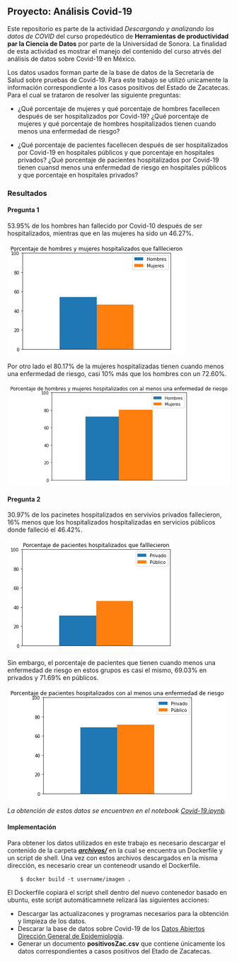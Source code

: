 ## Proyecto: Análisis Covid-19

Este repositorio es parte de la actividad *Descargando y analizando los datos de COVID* del curso propedéutico de **Herramientas de productividad par la Ciencia de Datos** por parte de la Universidad de Sonora. La finalidad de esta actividad es mostrar el manejo del contenido del curso atrvés del análisis de datos sobre Covid-19 en México.

Los datos usados forman parte de la base de datos de la Secretaría de Salud sobre pruebas de Covid-19.
Para este trabajo se utilizó unicamente la información correspondiente a los casos positivos del Estado de Zacatecas. Para el cual se trataron de resolver las siguiente preguntas:

- ¿Qué porcentaje de mujeres y qué porcentaje de hombres facellecen después de ser hospitalizados por Covid-19? ¿Qué porcentaje de mujeres y qué porcentaje de hombres hospitalizados tienen cuando menos una enfermedad de riesgo?

- ¿Qué porcentaje de pacientes facellecen después de ser hospitalizados por Covid-19 en hospitales públicos y que porcentaje en hospitales privados? ¿Qué porcentaje de pacientes hospitalizados por Covid-19 tienen cuansd menos una enfermedad de riesgo en hospitales públicos y que porcentaje en hospitales privados?

### Resultados

#### Pregunta 1
53.95% de los hombres han fallecido por Covid-10 después de ser hospitalizados, mientras que en las mujeres ha sido un 46.27%. 

![HM](https://github.com/DiegoSalado/proyecto-mcd/blob/main/HM.png?raw=true)

Por otro lado el 80.17% de la mujeres hospitalizadas tienen cuando menos una enfermedad de riesgo, casi 10% más que los hombres con un 72.60%.

![HMR](https://github.com/DiegoSalado/proyecto-mcd/blob/main/HMR.png?raw=true)


#### Pregunta 2
30.97% de los pacinetes hospitalizados en servivios privados fallecieron, 16% menos que los hospitalizados hospitalizadas en servicios públicos donde falleció el 46.42%.

![PF](https://github.com/DiegoSalado/proyecto-mcd/blob/main/PF.png?raw=true)

Sin embargo, el porcentaje de pacientes que tienen cuando menos una enfermedad de riesgo en estos grupos es casi el mismo, 69.03% en privados y 71.69% en públicos.

![PR](https://github.com/DiegoSalado/proyecto-mcd/blob/main/PR.png?raw=true)

*La obtención de estos datos se encuentren en el notebook [Covid-19.ipynb](https://github.com/DiegoSalado/proyecto-mcd/blob/main/datos/Covid-19.ipynb).*

#### Implementación

Para obtener los datos utilizados en este trabajo es necesario descargar el contenido de la carpeta [***archivos/***](https://github.com/DiegoSalado/proyecto-mcd/tree/main/archivos) en la cual se encuentra un Dockerfile y un script de shell. Una vez con estos archivos descargados en la misma dirección, es necesario crear un conteneodr usando el Dockerfile.
```   
    $ docker build -t username/imagen .
```
El Dockerfile copiará el script shell dentro del nuevo contenedor basado en ubuntu, este script automáticamnete relizará las siguientes acciones:

- Descargar las actualizacones y programas necesarios para la obtención y limpieza de los datos.
- Descarar la base de datos sobre Covid-19 de los [Datos Abiertos Dirección General de Epidemiología](https://www.gob.mx/salud/documentos/datos-abiertos-152127).
- Generar un documento **positivosZac.csv** que contiene únicamente los datos correspondientes a casos positivos del Etado de Zacatecas. 

